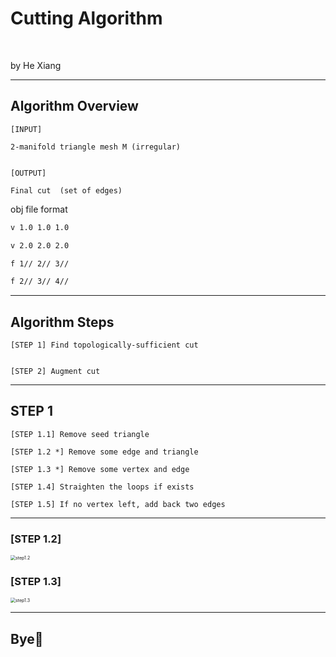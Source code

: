 <!-- section-title: Cover -->

# Cutting Algorithm

<br />

by He Xiang

---

<!-- section-title: Overview -->

## Algorithm Overview

<!-- block-start: grid -->

<!-- block-start: column, left -->

```
[INPUT]

2-manifold triangle mesh M (irregular) 


[OUTPUT]

Final cut  (set of edges)
```

<!-- block-end -->
<!-- block-start: column, left -->

obj file format

```md
v 1.0 1.0 1.0

v 2.0 2.0 2.0

f 1// 2// 3//

f 2// 3// 4//
```

<!-- block-end -->
<!-- block-end -->

---

<!-- section-title: Total Steps-->

## Algorithm Steps

<!-- block-start: grid -->
<!-- block-start: column, left -->

```
[STEP 1] Find topologically-sufficient cut


[STEP 2] Augment cut
```
<!-- block-end -->
<!-- block-end -->

---

<!-- section-title: Step-1 -->

## STEP 1

<!-- block-start: grid -->
<!-- block-start: column, left -->

```
[STEP 1.1] Remove seed triangle

[STEP 1.2 *] Remove some edge and triangle

[STEP 1.3 *] Remove some vertex and edge

[STEP 1.4] Straighten the loops if exists 

[STEP 1.5] If no vertex left, add back two edges
```

<!-- block-end -->
<!-- block-end -->

---

<!-- block-start: grid -->
<!-- block-start: row -->

### [STEP 1.2]

<img src="https://ibed.csgowiki.top/image/20220224103546.png" alt="step1.2" style="zoom:50%;" />

<!-- block-end -->

<!-- block-start: row -->

### [STEP 1.3]

<img src="https://ibed.csgowiki.top/image/20220224103613.png" alt="step1.3" style="zoom:50%;" />

<!-- block-end -->
<!-- block-end -->

---

<!-- section-title: Bye👋 -->

## Bye👋

